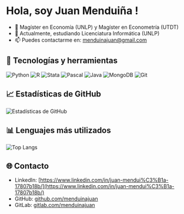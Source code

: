 # Hola, soy Juan Menduiña !

- 🔭 Magíster en Economía (UNLP) y Magíster en Econometría (UTDT)
- 🌱 Actualmente, estudiando Licenciatura Informática (UNLP) 
- 📫 Puedes contactarme en: [menduinajuan@gmail.com](mailto:menduinajuan@gmail.com) 

## 🚀 Tecnologías y herramientas
![Python](https://img.shields.io/badge/Python-3776AB?style=flat-square&logo=python&logoColor=white)  ![R](https://img.shields.io/badge/R-276DC3?style=flat-square&logo=r&logoColor=white)  ![Stata](https://img.shields.io/badge/Stata-1A558F?style=flat-square&logo=stata&logoColor=white)  ![Pascal](https://img.shields.io/badge/Pascal-00599C?style=flat-square&logo=pascal&logoColor=white)  ![Java](https://img.shields.io/badge/Java-007396?style=flat-square&logo=java&logoColor=white)  ![MongoDB](https://img.shields.io/badge/MongoDB-47A248?style=flat-square&logo=mongodb&logoColor=white)  ![Git](https://img.shields.io/badge/Git-F05032?style=flat-square&logo=git&logoColor=white)

## 📈 Estadísticas de GitHub
![Estadísticas de GitHub](https://github-readme-stats.vercel.app/api?username=menduinajuan&show_icons=true&theme=radical)

## 📊 Lenguajes más utilizados
![Top Langs](https://github-readme-stats.vercel.app/api/top-langs/?username=menduinajuan&layout=compact&theme=radical)

## 🌐 Contacto  
- LinkedIn: [https://www.linkedin.com/in/juan-mendui%C3%B1a-17807b18b/](https://www.linkedin.com/in/juan-mendui%C3%B1a-17807b18b/)  
- GitHub: [github.com/menduinajuan](https://github.com/menduinajuan)
- GitLab: [gitlab.com/menduinajuan](https://gitlab.com/menduinajuan)
